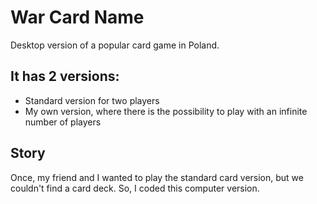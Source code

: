 # War Card Name

Desktop version of a popular card game in Poland.



## It has 2 versions: 

- Standard version for two players
- My own version, where there is the possibility to play with an infinite number of players




## Story

Once, my friend and I wanted to play the standard card version, but we couldn't find a card deck. So, I coded this computer version.

